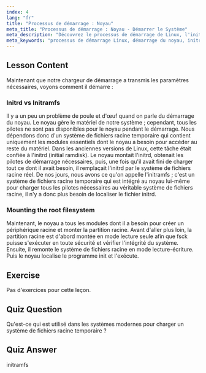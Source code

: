 ```yaml
---
index: 4
lang: "fr"
title: "Processus de démarrage : Noyau"
meta_title: "Processus de démarrage : Noyau - Démarrer le Système"
meta_description: "Découvrez le processus de démarrage de Linux, l'initialisation du noyau et le rôle d'initramfs. Comprenez comment le noyau monte le système de fichiers racine. Guide du processus de démarrage de Linux."
meta_keywords: "processus de démarrage Linux, démarrage du noyau, initramfs, initrd, système de fichiers racine, tutoriel Linux, Linux pour débutants, guide Linux"
---
```


## Lesson Content

Maintenant que notre chargeur de démarrage a transmis les paramètres nécessaires, voyons comment il démarre :

### Initrd vs Initramfs

Il y a un peu un problème de poule et d'œuf quand on parle du démarrage du noyau. Le noyau gère le matériel de notre système ; cependant, tous les pilotes ne sont pas disponibles pour le noyau pendant le démarrage. Nous dépendons donc d'un système de fichiers racine temporaire qui contient uniquement les modules essentiels dont le noyau a besoin pour accéder au reste du matériel. Dans les anciennes versions de Linux, cette tâche était confiée à l'initrd (initial ramdisk). Le noyau montait l'initrd, obtenait les pilotes de démarrage nécessaires, puis, une fois qu'il avait fini de charger tout ce dont il avait besoin, il remplaçait l'initrd par le système de fichiers racine réel. De nos jours, nous avons ce qu'on appelle l'initramfs ; c'est un système de fichiers racine temporaire qui est intégré au noyau lui-même pour charger tous les pilotes nécessaires au véritable système de fichiers racine, il n'y a donc plus besoin de localiser le fichier initrd.

### Mounting the root filesystem

Maintenant, le noyau a tous les modules dont il a besoin pour créer un périphérique racine et monter la partition racine. Avant d'aller plus loin, la partition racine est d'abord montée en mode lecture seule afin que fsck puisse s'exécuter en toute sécurité et vérifier l'intégrité du système. Ensuite, il remonte le système de fichiers racine en mode lecture-écriture. Puis le noyau localise le programme init et l'exécute.

## Exercise

Pas d'exercices pour cette leçon.

## Quiz Question

Qu'est-ce qui est utilisé dans les systèmes modernes pour charger un système de fichiers racine temporaire ?

## Quiz Answer

initramfs
